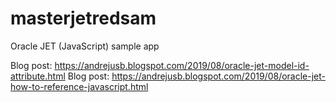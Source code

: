 # masterjetredsam
Oracle JET (JavaScript) sample app

Blog post: https://andrejusb.blogspot.com/2019/08/oracle-jet-model-id-attribute.html
Blog post: https://andrejusb.blogspot.com/2019/08/oracle-jet-how-to-reference-javascript.html

